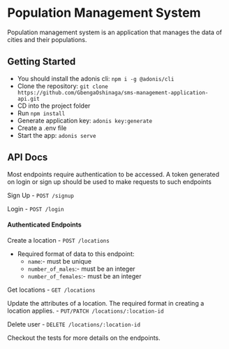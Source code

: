 # Population Management System

Population management system is an application that manages the data of cities and their populations.

## Getting Started
 - You should install the adonis cli: `npm i -g @adonis/cli`
 - Clone the repository: `git clone https://github.com/GbengaOshinaga/sms-management-application-api.git`
 - CD into the project folder
 - Run `npm install`
 - Generate application key: `adonis key:generate`
 - Create a .env file
 - Start the app: `adonis serve`

## API Docs
Most endpoints require authentication to be accessed. A token generated on login or sign up should be used to make requests to such endpoints

Sign Up - `POST /signup`

Login - `POST /login`

#### Authenticated Endpoints
Create a location - `POST /locations`
 - Required format of data to this endpoint:
   - `name`:- must be unique
   - `number_of_males`:- must be an integer
   - `number_of_females`:- must be an integer

Get locations - `GET /locations`

Update the attributes of a location. The required format in creating a location applies. - `PUT/PATCH /locations/:location-id`

Delete user - `DELETE /locations/:location-id`

Checkout the tests for more details on the endpoints.

